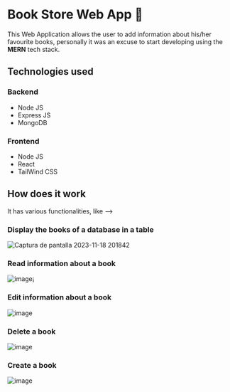 # Book Store Web App 📖

This Web Application allows the user to add information about his/her favourite books, personally it was an excuse to start developing using the **MERN** tech stack.

## Technologies used
  ### Backend
  + Node JS
  + Express JS
  + MongoDB
  ### Frontend
  + Node JS
  + React
  + TailWind CSS

## How does it work
It has various functionalities, like -->

### Display the books of a database in a table
![Captura de pantalla 2023-11-18 201842](https://github.com/rubensysoecho/mern-bookstore/assets/95583458/374f7105-1333-44cd-b6c5-b290aefad32c)

### Read information about a book
![image](https://github.com/rubensysoecho/mern-bookstore/assets/95583458/3b019c8f-44e2-4090-9abe-1251ffa2ff1f)¡

### Edit information about a book
![image](https://github.com/rubensysoecho/mern-bookstore/assets/95583458/13584eab-8ca3-4a7b-8938-edaff97fa085)

### Delete a book
![image](https://github.com/rubensysoecho/mern-bookstore/assets/95583458/64600d3b-8166-4e0b-88c7-3a64455b98b0)

### Create a book
![image](https://github.com/rubensysoecho/mern-bookstore/assets/95583458/00a3d8d1-b18e-4621-b7ad-40c18d4ef242)



